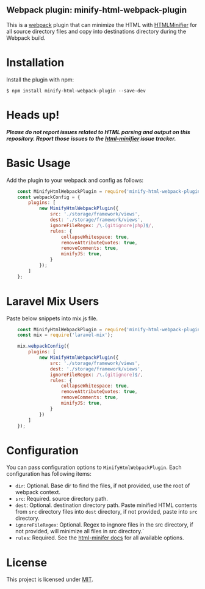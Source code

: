 ## Webpack plugin: minify-html-webpack-plugin

This is a [webpack](http://webpack.github.io/) plugin that can minimize the HTML with [HTMLMinifier](https://www.npmjs.com/package/html-minifier) for all source directory files and copy into destinations directory during the Webpack build.

Installation
============
Install the plugin with npm:
```shell
$ npm install minify-html-webpack-plugin --save-dev
```

Heads up!
===========
_**Please do not report issues related to HTML parsing and output on this repository. Report those issues to the [html-minifier](https://github.com/kangax/html-minifier/issues) issue tracker.**_

Basic Usage
===========
Add the plugin to your webpack and config as follows:

```javascript
    const MinifyHtmlWebpackPlugin = require('minify-html-webpack-plugin');
    const webpackConfig = {
        plugins: [
            new MinifyHtmlWebpackPlugin({
                src: './storage/framework/views',
                dest: './storage/framework/views',
                ignoreFileRegex: /\.(gitignore|php)$/,
                rules: {
                    collapseWhitespace: true,
                    removeAttributeQuotes: true,
                    removeComments: true,
                    minifyJS: true,
                }
            });
        ]
    };
```

Laravel Mix Users
=================
Paste below snippets into mix.js file.

```javascript
    const MinifyHtmlWebpackPlugin = require('minify-html-webpack-plugin');
    const mix = require('laravel-mix');

    mix.webpackConfig({
        plugins: [
            new MinifyHtmlWebpackPlugin({
                src: './storage/framework/views',
                dest: './storage/framework/views',
                ignoreFileRegex: /\.(gitignore)$/,
                rules: {
                    collapseWhitespace: true,
                    removeAttributeQuotes: true,
                    removeComments: true,
                    minifyJS: true,
                }
            })
        ]
    });
```

Configuration
=============

You can pass configuration options to `MinifyHtmlWebpackPlugin`. Each configuration has following items:

- `dir`: Optional. Base dir to find the files, if not provided, use the root of webpack context.
- `src`: Required. source directory path.
- `dest`: Optional. destination directory path. Paste minified HTML contents from `src` directory files into `dest` directory, if not provided, paste into `src` directory.
- `ignoreFileRegex`: Optional. Regex to ingnore files in the src directory, if not provided, will minimize all files in src directory.`
- `rules`: Required. See the [html-minifer docs](https://github.com/kangax/html-minifier) for all available options.

# License

This project is licensed under [MIT](https://github.com/ashutoshSce/minify-html-webpack-plugin/blob/master/LICENSE).